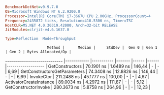 ```ini

BenchmarkDotNet=v0.9.7.0
OS=Microsoft Windows NT 6.2.9200.0
Processor=Intel(R) Core(TM) i7-3667U CPU 2.00GHz, ProcessorCount=4
Frequency=2435872 ticks, Resolution=410.5306 ns, Timer=TSC
HostCLR=MS.NET 4.0.30319.42000, Arch=32-bit RELEASE
JitModules=clrjit-v4.6.1637.0

Type=Reflection  Mode=Throughput  

```
                       Method |      Median |     StdDev |  Gen 0 | Gen 1 | Gen 2 | Bytes Allocated/Op |
----------------------------- |------------ |----------- |------- |------ |------ |------------------- |
              GetConstructors |  70.1901 ns |  1.6489 ns | 146,44 |     - |     - |               6,69 |
 GetConstructorsGetParameters |  74.3408 ns | 12.8826 ns | 146,44 |     - |     - |               6,69 |
                   InvokeCtor | 211.2488 ns | 45.1777 ns | 100,00 |     - |     - |               4,67 |
      ActivatorCreateInstance |  89.0034 ns |  4.2972 ns | 111,87 |     - |     - |               5,12 |
         GetConstructorInvoke | 280.3673 ns |  5.8758 ns | 264,96 |     - |     - |              12,23 |
